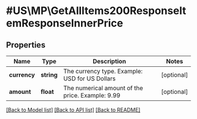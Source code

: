 # #US\MP\GetAllItems200ResponseItemResponseInnerPrice

## Properties

Name | Type | Description | Notes
------------ | ------------- | ------------- | -------------
**currency** | **string** | The currency type. Example: USD for US Dollars | [optional]
**amount** | **float** | The numerical amount of the price. Example: 9.99 | [optional]


[[Back to Model list]](../) [[Back to API list]](../../Api/US/MP) [[Back to README]](../../README.md)
